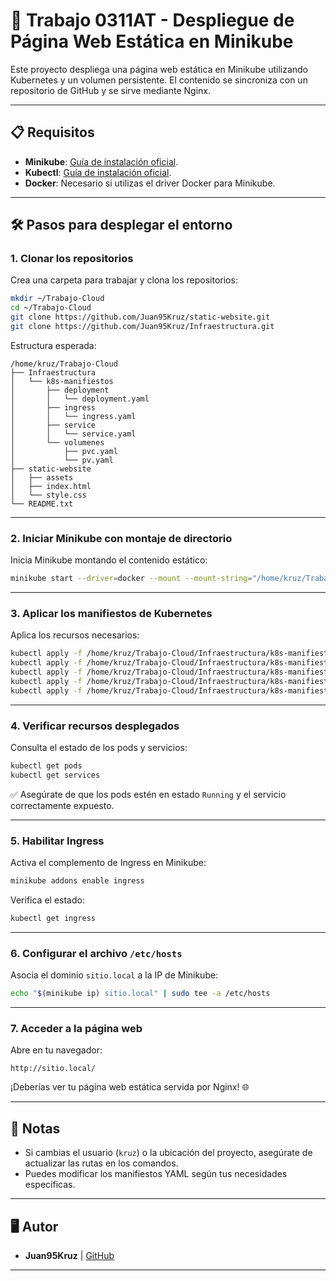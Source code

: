 # 🚀 Trabajo 0311AT - Despliegue de Página Web Estática en Minikube

Este proyecto despliega una página web estática en Minikube utilizando Kubernetes y un volumen persistente. El contenido se sincroniza con un repositorio de GitHub y se sirve mediante Nginx.

---

## 📋 Requisitos

- **Minikube**: [Guía de instalación oficial](https://minikube.sigs.k8s.io/docs/).
- **Kubectl**: [Guía de instalación oficial](https://kubernetes.io/docs/tasks/tools/install-kubectl/).
- **Docker**: Necesario si utilizas el driver Docker para Minikube.

---

## 🛠️ Pasos para desplegar el entorno

### 1. Clonar los repositorios

Crea una carpeta para trabajar y clona los repositorios:

```bash
mkdir ~/Trabajo-Cloud
cd ~/Trabajo-Cloud
git clone https://github.com/Juan95Kruz/static-website.git
git clone https://github.com/Juan95Kruz/Infraestructura.git
```

Estructura esperada:

```
/home/kruz/Trabajo-Cloud
├── Infraestructura
│   └── k8s-manifiestos
│       ├── deployment
│       │   └── deployment.yaml
│       ├── ingress
│       │   └── ingress.yaml
│       ├── service
│       │   └── service.yaml
│       └── volumenes
│           ├── pvc.yaml
│           └── pv.yaml
├── static-website
│   ├── assets
│   ├── index.html
│   └── style.css
└── README.txt
```

---

### 2. Iniciar Minikube con montaje de directorio

Inicia Minikube montando el contenido estático:

```bash
minikube start --driver=docker --mount --mount-string="/home/kruz/Trabajo-Cloud/static-website:/mnt/web"
```

---

### 3. Aplicar los manifiestos de Kubernetes

Aplica los recursos necesarios:

```bash
kubectl apply -f /home/kruz/Trabajo-Cloud/Infraestructura/k8s-manifiestos/volumenes/pv.yaml
kubectl apply -f /home/kruz/Trabajo-Cloud/Infraestructura/k8s-manifiestos/volumenes/pvc.yaml
kubectl apply -f /home/kruz/Trabajo-Cloud/Infraestructura/k8s-manifiestos/deployment/deployment.yaml
kubectl apply -f /home/kruz/Trabajo-Cloud/Infraestructura/k8s-manifiestos/service/service.yaml
kubectl apply -f /home/kruz/Trabajo-Cloud/Infraestructura/k8s-manifiestos/ingress/ingress.yaml
```

---

### 4. Verificar recursos desplegados

Consulta el estado de los pods y servicios:

```bash
kubectl get pods
kubectl get services
```

✅ Asegúrate de que los pods estén en estado `Running` y el servicio correctamente expuesto.

---

### 5. Habilitar Ingress

Activa el complemento de Ingress en Minikube:

```bash
minikube addons enable ingress
```

Verifica el estado:

```bash
kubectl get ingress
```

---

### 6. Configurar el archivo `/etc/hosts`

Asocia el dominio `sitio.local` a la IP de Minikube:

```bash
echo "$(minikube ip) sitio.local" | sudo tee -a /etc/hosts
```

---

### 7. Acceder a la página web

Abre en tu navegador:

```text
http://sitio.local/
```

¡Deberías ver tu página web estática servida por Nginx! 🌐

---

## 📎 Notas

- Si cambias el usuario (`kruz`) o la ubicación del proyecto, asegúrate de actualizar las rutas en los comandos.
- Puedes modificar los manifiestos YAML según tus necesidades específicas.

---

## 🖥️ Autor

- **Juan95Kruz** | [GitHub](https://github.com/Juan95Kruz)

---
